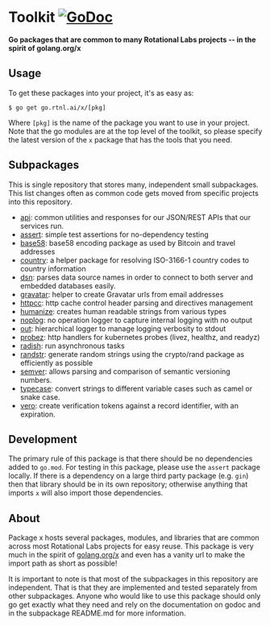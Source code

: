 # Toolkit [![GoDoc](https://godoc.org/go.rtnl.ai/x?status.svg)](https://godoc.org/go.rtnl.ai/x)

**Go packages that are common to many Rotational Labs projects -- in the spirit of golang.org/x**

## Usage

To get these packages into your project, it's as easy as:

    $ go get go.rtnl.ai/x/[pkg]

Where `[pkg]` is the name of the package you want to use in your project. Note that the go modules are at the top level of the toolkit, so please specify the latest version of the `x` package that has the tools that you need.

## Subpackages

This is single repository that stores many, independent small subpackages. This list changes often as common code gets moved from specific projects into this repository.

- [api](https://go.rtnl.ai/x/api): common utilities and responses for our JSON/REST APIs that our services run.
- [assert](https://go.rtnl.ai/x/assert): simple test assertions for no-dependency testing
- [base58](https://go.rtnl.ai/x/base58): base58 encoding package as used by Bitcoin and travel addresses
- [country](https://go.rtnl.ai/x/country): a helper package for resolving ISO-3166-1 country codes to country information
- [dsn](https://go.rtnl.ai/x/dsn): parses data source names in order to connect to both server and embedded databases easily.
- [gravatar](https://go.rtnl.ai/x/gravatar): helper to create Gravatar urls from email addresses
- [httpcc](https://go.rtnl.ai/x/httpcc): http cache control header parsing and directives management
- [humanize](https://go.rtnl.ai/x/humanize): creates human readable strings from various types
- [noplog](https://go.rtnl.ai/x/noplog): no operation logger to capture internal logging with no output
- [out](https://go.rtnl.ai/x/out): hierarchical logger to manage logging verbosity to stdout
- [probez](https://go.rtnl.ai/x/probez): http handlers for kubernetes probes (livez, healthz, and readyz)
- [radish](https://go.rtnl.ai/x/radish): run asynchronous tasks
- [randstr](https://go.rtnl.ai/x/randstr): generate random strings using the crypto/rand package as efficiently as possible
- [semver](https://go.rtnl.ai/x/semver): allows parsing and comparison of semantic versioning numbers.
- [typecase](https://go.rtnl.ai/x/semver): convert strings to different variable cases such as camel or snake case.
- [vero](https://go.rtnl.ai/x/vero): create verification tokens against a record identifier, with an expiration.

## Development

The primary rule of this package is that there should be no dependencies added to `go.mod`. For testing in this package, please use the `assert` package locally. If there is a dependency on a large third party package (e.g. `gin`) then that library should be in its own repository; otherwise anything that imports `x` will also import those dependencies.

## About

Package x hosts several packages, modules, and libraries that are common across most Rotational Labs projects for easy reuse. This package is very much in the spirit of [golang.org/x](https://godoc.org/-/subrepo) and even has a vanity url to make the import path as short as possible!

It is important to note is that most of the subpackages in this repository are independent. That is that they are implemented and tested separately from other subpackages. Anyone who would like to use this package should only go get exactly what they need and rely on the documentation on godoc and in the subpackage README.md for more information.
